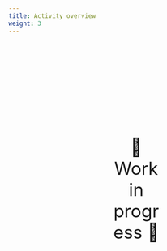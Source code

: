 ```yaml
---
title: Activity overview
weight: 3
---
```

<div style="text-align: center; font-size:2.5em;margin: 200px;">🚧 Work in progress 🚧</div>